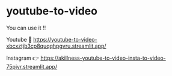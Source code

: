 # youtube-to-video

You can use it !!

Youtube 🤗 https://youtube-to-video-xbcxztjb3cp8quqqhpgvru.streamlit.app/ 

Instagram 👉 https://akillness-youtube-to-video-insta-to-video-75pjvr.streamlit.app/ 
